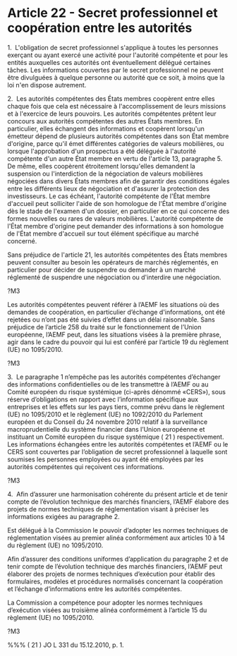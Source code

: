 # Article 22 - Secret professionnel et coopération entre les autorités


1.  L'obligation de secret professionnel s'applique à toutes les personnes exerçant ou ayant exercé une activité pour l'autorité compétente et pour les entités auxquelles ces autorités ont éventuellement délégué certaines tâches. Les informations couvertes par le secret professionnel ne peuvent être divulguées à quelque personne ou autorité que ce soit, à moins que la loi n'en dispose autrement.

2.  Les autorités compétentes des États membres coopèrent entre elles chaque fois que cela est nécessaire à l'accomplissement de leurs missions et à l'exercice de leurs pouvoirs. Les autorités compétentes prêtent leur concours aux autorités compétentes des autres États membres. En particulier, elles échangent des informations et coopèrent lorsqu'un émetteur dépend de plusieurs autorités compétentes dans son État membre d'origine, parce qu'il émet différentes catégories de valeurs mobilières, ou lorsque l'approbation d'un prospectus a été déléguée à l'autorité compétente d'un autre État membre en vertu de l'article 13, paragraphe 5. De même, elles coopèrent étroitement lorsqu'elles demandent la suspension ou l'interdiction de la négociation de valeurs mobilières négociées dans divers États membres afin de garantir des conditions égales entre les différents lieux de négociation et d'assurer la protection des investisseurs. Le cas échéant, l'autorité compétente de l'État membre d'accueil peut solliciter l'aide de son homologue de l'État membre d'origine dès le stade de l'examen d'un dossier, en particulier en ce qui concerne des formes nouvelles ou rares de valeurs mobilières. L'autorité compétente de l'État membre d'origine peut demander des informations à son homologue de l'État membre d'accueil sur tout élément spécifique au marché concerné.

Sans préjudice de l'article 21, les autorités compétentes des États membres peuvent consulter au besoin les opérateurs de marchés réglementés, en particulier pour décider de suspendre ou demander à un marché réglementé de suspendre une négociation ou d'interdire une négociation.

?M3

Les autorités compétentes peuvent référer à l’AEMF les situations où des demandes de coopération, en particulier d’échange d'informations, ont été rejetées ou n’ont pas été suivies d’effet dans un délai raisonnable. Sans préjudice de l’article 258 du traité sur le fonctionnement de l’Union européenne, l’AEMF peut, dans les situations visées à la première phrase, agir dans le cadre du pouvoir qui lui est conféré par l’article 19 du règlement (UE) no 1095/2010.

?M3

3.  Le paragraphe 1 n’empêche pas les autorités compétentes d’échanger des informations confidentielles ou de les transmettre à l’AEMF ou au Comité européen du risque systémique (ci-après dénommé «CERS»), sous réserve d’obligations en rapport avec l’information spécifique aux entreprises et les effets sur les pays tiers, comme prévu dans le règlement (UE) no 1095/2010 et le règlement (UE) no 1092/2010 du Parlement européen et du Conseil du 24 novembre 2010 relatif à la surveillance macroprudentielle du système financier dans l’Union européenne et instituant un Comité européen du risque systémique ( 21 ) respectivement. Les informations échangées entre les autorités compétentes et l’AEMF ou le CERS sont couvertes par l’obligation de secret professionnel à laquelle sont soumises les personnes employées ou ayant été employées par les autorités compétentes qui reçoivent ces informations.

?M3

4.  Afin d’assurer une harmonisation cohérente du présent article et de tenir compte de l’évolution technique des marchés financiers, l’AEMF élabore des projets de normes techniques de réglementation visant à préciser les informations exigées au paragraphe 2.

Est délégué à la Commission le pouvoir d’adopter les normes techniques de réglementation visées au premier alinéa conformément aux articles 10 à 14 du règlement (UE) no 1095/2010.

Afin d’assurer des conditions uniformes d’application du paragraphe 2 et de tenir compte de l’évolution technique des marchés financiers, l’AEMF peut élaborer des projets de normes techniques d’exécution pour établir des formulaires, modèles et procédures normalisés concernant la coopération et l’échange d’informations entre les autorités compétentes.

La Commission a compétence pour adopter les normes techniques d’exécution visées au troisième alinéa conformément à l’article 15 du règlement (UE) no 1095/2010.

?M3

%%% ( 21 ) JO L 331 du 15.12.2010, p. 1.

